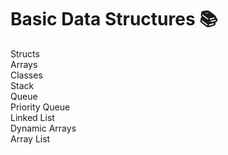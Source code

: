 # Basic Data Structures :books: 
  Structs <br>
  Arrays <br>
  Classes <br>
  Stack <br>
  Queue <br>
  Priority Queue <br>
  Linked List <br>
  Dynamic Arrays <br>
  Array List <br>

